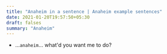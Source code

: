 ```yaml
---
title: "Anaheim in a sentence | Anaheim example sentences"
date: 2021-01-20T19:57:50+05:30
draft: falses
summary: "Anaheim"
---
```

- ...`anaheim`... what'd you want me to do?
                 
